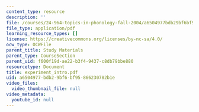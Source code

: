 ```yaml
---
content_type: resource
description: ''
file: /courses/24-964-topics-in-phonology-fall-2004/a6504977bdb29bf6bf95866230782b1e_experiment_intro.pdf
file_type: application/pdf
learning_resource_types: []
license: https://creativecommons.org/licenses/by-nc-sa/4.0/
ocw_type: OCWFile
parent_title: Study Materials
parent_type: CourseSection
parent_uid: f600f19d-ae22-b3f4-9437-c8db79bbe880
resourcetype: Document
title: experiment_intro.pdf
uid: a6504977-bdb2-9bf6-bf95-866230782b1e
video_files:
  video_thumbnail_file: null
video_metadata:
  youtube_id: null
---
```

